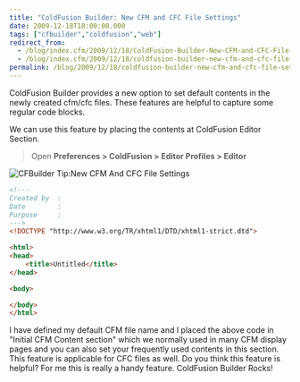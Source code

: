 ```yaml
---
title: "ColdFusion Builder: New CFM and CFC File Settings"
date: 2009-12-18T18:00:00.000
tags: ["cfbuilder","coldfusion","web"]
redirect_from: 
  - /blog/index.cfm/2009/12/18/ColdFusion-Builder-New-CFM-and-CFC-File-Settings/
  - /blog/index.cfm/2009/12/18/coldfusion-builder-new-cfm-and-cfc-file-settings/
permalink: /blog/2009/12/18/coldfusion-builder-new-cfm-and-cfc-file-settings/
---
```

ColdFusion Builder provides a new option to set default contents in the newly created cfm/cfc files. These features are helpful to capture some regular code blocks.

We can use this feature by placing the contents at ColdFusion Editor Section. 
> Open **Preferences > ColdFusion > Editor Profiles > Editor**

![CFBuilder Tip:New CFM And CFC File Settings](/assets/images/blog/CFBuilderTip-NewFileSetting.png "CFBuilder Tip:New CFM And CFC File Settings")

```html
<!---
Created by	:
Date		:
Purpose		:
--->
<!DOCTYPE "http://www.w3.org/TR/xhtml1/DTD/xhtml1-strict.dtd">

<html>
<head>
	<title>Untitled</title>
</head>

<body>

</body>
</html>
```

I have defined my default CFM file name and I placed the above code in "Initial CFM Content section" which we normally used in many CFM display pages and you can also set your frequently used contents in this section. This feature is applicable for CFC files as well. Do you think this feature is helpful? For me this is really a handy feature. ColdFusion Builder Rocks!